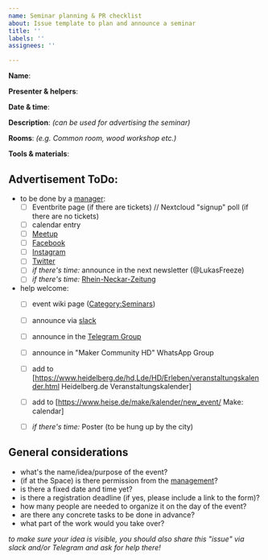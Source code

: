 ```yaml
---
name: Seminar planning & PR checklist
about: Issue template to plan and announce a seminar
title: ''
labels: ''
assignees: ''

---
```


**Name**:

**Presenter & helpers**:

**Date & time**:

**Description**: *(can be used for advertising the seminar)*

**Rooms**: *(e.g. Common room, wood workshop etc.)*

**Tools & materials**: 

## Advertisement ToDo:

* to be done by a [manager](https://wiki.comakingspace.de/Management):
  * [ ] Eventbrite page (if there are tickets) // Nextcloud "signup" poll (if there are no tickets)
  * [ ] calendar entry
  * [ ] [Meetup](https://www.meetup.com/de-DE/Heidelberg-Makers-Meetup/)
  * [ ] [Facebook](https://www.facebook.com/comakingspace/)
  * [ ] [Instagram](https://www.instagram.com/comakingspace/)
  * [ ] [Twitter](https://www.twitter.com/comakingspace/)
  * [ ] *if there's time:* announce in the next newsletter (@LukasFreeze)
  * [ ] *if there's time:* [Rhein-Neckar-Zeitung](https://www.rnz.de/kontakt/redaktionen.html)

* help welcome:
  * [ ] event wiki page ([Category:Seminars](https://wiki.comakingspace.de/Category:Seminars))
  * [ ] announce via [slack](https://wiki.comakingspace.de/Slack)
  * [ ] announce in the [Telegram Group](https://wiki.comakingspace.de/Telegram_Group)
  * [ ] announce in "Maker Community HD" WhatsApp Group
  * [ ] add to [https://www.heidelberg.de/hd,Lde/HD/Erleben/veranstaltungskalender.html Heidelberg.de Veranstaltungskalender]
  * [ ] add to [https://www.heise.de/make/kalender/new_event/ Make: calendar]
  * [ ] *if there's time:* Poster (to be hung up by the city)


## General considerations 
- what's the name/idea/purpose of the event?
- (if at the Space) is there permission from the [management](https://wiki.comakingspace.de/Management)?
- is there a fixed date and time yet?
- is there a registration deadline (if yes, please include a link to the form)?
- how many people are needed to organize it on the day of the event?
- are there any concrete tasks to be done in advance?
- what part of the work would you take over?

*to make sure your idea is visible, you should also share this "issue" via slack and/or Telegram and ask for help there!*
